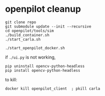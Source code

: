 openpilot cleanup
=====================
```
git clone repo
git submodule update --init --recursive
cd openpilot/tools/sim
./build_container.sh
./start_carla.sh

./start_openpilot_docker.sh
```

if `./ui.py` is not working, 
```
pip uninstall opencv-python-headless
pip install opencv-python-headless 
```


to kill:
```
docker kill openpilot_client  ; pkill carla
```
